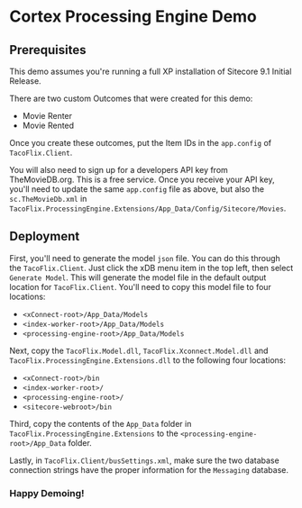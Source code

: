 # Cortex Processing Engine Demo

## Prerequisites
This demo assumes you're running a full XP installation of Sitecore 9.1 Initial Release.

There are two custom Outcomes that were created for this demo:
* Movie Renter
* Movie Rented

Once you create these outcomes, put the Item IDs in the `app.config` of `TacoFlix.Client`.

You will also need to sign up for a developers API key from TheMovieDB.org.  This is a free service.  Once you receive your API key, you'll need to update the same `app.config` file as above, but also the `sc.TheMovieDb.xml` in `TacoFlix.ProcessingEngine.Extensions/App_Data/Config/Sitecore/Movies`.

## Deployment

First, you'll need to generate the model `json` file.  You can do this through the `TacoFlix.Client`.  Just click the xDB menu item in the top left, then select `Generate Model`.  This will generate the model file in the default output location for `TacoFlix.Client`.  You'll need to copy this model file to four locations:

* `<xConnect-root>/App_Data/Models`
* `<index-worker-root>/App_Data/Models`
* `<processing-engine-root>/App_Data/Models`

Next, copy the `TacoFlix.Model.dll`, `TacoFlix.Xconnect.Model.dll` and `TacoFlix.ProcessingEngine.Extensions.dll` to the following four locations:

* `<xConnect-root>/bin`
* `<index-worker-root>/`
* `<processing-engine-root>/`
* `<sitecore-webroot>/bin`

Third, copy the contents of the `App_Data` folder in `TacoFlix.ProcessingEngine.Extensions` to the `<processing-engine-root>/App_Data` folder.

Lastly, in `TacoFlix.Client/busSettings.xml`, make sure the two database connection strings have the proper information for the `Messaging` database.

### Happy Demoing!
